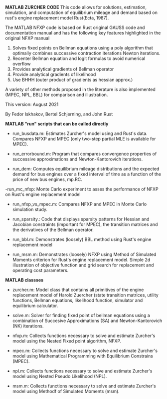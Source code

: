 **MATLAB ZURCHER CODE**
This code allows for solutions, estimation, simulation, and computation of equilibrium mileage and demand based on rust's engine replacement model Rust(Ecta, 1987). 

The MATLAB NFXP code is based on Rust original GAUSS code and documentation manual and has the following key features highlighted in the original NFXP manual

1. Solves fixed points on Bellman equations using a poly algorithm that optimally combines successive contraction iterations Newton iterations.
2. Recenter Bellman equation and logit formulas to avoid numerical overflow
3. Provides analytical gradients of Bellman operator
4. Provide analytical gradients of likelihood
5. Use BHHH (outer product of gradients as hessian approx.)

A variety of other methods proposed in the literature is also implemented (MPEC, NPL, BBL) for comparison and illustration. 

This version: August 2021

By Fedor Iskhakov, Bertel Schjerning, and John Rust

**MATLAB "run" scripts that can be called directly**
- run_busdata.m: Estimates Zurcher's model using and Rust's data. Compares NFXP and MPEC (only two-step partial MLE is available for MPEC). 

- run_errorbound.m: Program that compares convergence properties of successive approximations and Newton-Kantorovich iterations. 

- run_dem:  Computes equilibrium mileage distributions and the expected demand for bus engines over a fixed interval of time as a function of the price of new bus engines, mp.RC. 

-run_mc_nfxp: Monte Carlo experiment to asses the performance of NFXP on Rust's engine replacement model

- run_nfxp_vs_mpec.m: Compares NFXP and MPEC in Monte Carlo simulation study.

- run_sparsity.: Code that displays sparsity patterns for Hessian and Jacobian constraints (important for MPEC), the transition matrices and the derivatives of the Bellman operator. 

- run_bbl.m: Demonstrates (loosely) BBL method using Rust's engine replacement model 

- run_msm.m: Demonstrates (loosely) NFXP using Method of Simulated Moments criterion for Rust's engine replacement model. Simple 2d illustration of objective function and grid search for replacement and operating cost parameters.

**MATLAB classses**
- zurcher.m: Model class that contains all primitives of the engine replacement model of Harold Zuercher (state transition matrices, utility functions, Bellman equations, likelihood function, simulator and equilibrium calculator. 

- solve.m: Solver for finding fixed point of bellman equations using a combination of Succesive Approximations (SA) and Newton-Kantorovich (NK) iterations.  

- nfxp.m: Collects functions necessary to solve and estimate Zurcher's model using the Nested Fixed point algorithm, NFXP. 

- mpec.m: Collects functions necessary to solve and estimate Zurcher's model using Mathematical Programming with Equilibrium Constrains (MPEC). 

- npl.m: Collects functions necessary to solve and estimate Zurcher's model using Nested Pseudo Likelihood (NPL). 

- msm.m: Collects functions necessary to solve and estimate Zurcher's model using Methodf of Simulated Moments (msm). 



